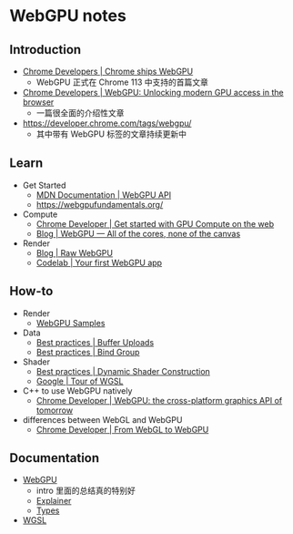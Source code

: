 # WebGPU notes

## Introduction

- [Chrome Developers | Chrome ships WebGPU](https://developer.chrome.com/blog/webgpu-release/)
    - WebGPU 正式在 Chrome 113 中支持的首篇文章
- [Chrome Developers | WebGPU: Unlocking modern GPU access in the browser](https://developer.chrome.com/blog/webgpu-io2023/)
    - 一篇很全面的介绍性文章
- https://developer.chrome.com/tags/webgpu/
    - 其中带有 WebGPU 标签的文章持续更新中

## Learn

- Get Started
    - [MDN Documentation | WebGPU API](https://developer.mozilla.org/en-US/docs/Web/API/WebGPU_API)
    - https://webgpufundamentals.org/
- Compute
    - [Chrome Developer | Get started with GPU Compute on the web](https://developer.chrome.com/articles/gpu-compute/)
    - [Blog | WebGPU — All of the cores, none of the canvas](https://surma.dev/things/webgpu/)
- Render
    - [Blog | Raw WebGPU](https://alain.xyz/blog/raw-webgpu)
    - [Codelab | Your first WebGPU app](https://codelabs.developers.google.com/your-first-webgpu-app#0)

## How-to

- Render
    - [WebGPU Samples](https://webgpu.github.io/webgpu-samples/)
- Data
    - [Best practices | Buffer Uploads](https://toji.dev/webgpu-best-practices/buffer-uploads)
    - [Best practices | Bind Group](https://toji.dev/webgpu-best-practices/bind-groups)
- Shader
    - [Best practices | Dynamic Shader Construction](https://toji.dev/webgpu-best-practices/dynamic-shader-construction)
    - [Google | Tour of WGSL](https://google.github.io/tour-of-wgsl/)
- C++ to use WebGPU natively
    - [Chrome Developer | WebGPU: the cross-platform graphics API of tomorrow](https://developer.chrome.com/blog/webgpu-cross-platform/)
- differences between WebGL and WebGPU
    - [Chrome Developer | From WebGL to WebGPU](https://developer.chrome.com/blog/from-webgl-to-webgpu/)

## Documentation

- [WebGPU](https://gpuweb.github.io/gpuweb/)
    - intro 里面的总结真的特别好
    - [Explainer](https://gpuweb.github.io/gpuweb/explainer/)
    - [Types](https://github.com/gpuweb/types)
- [WGSL](https://gpuweb.github.io/gpuweb/wgsl/)
